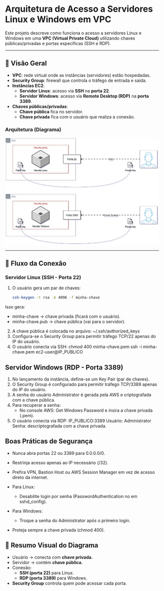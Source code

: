 # Arquitetura de Acesso a Servidores Linux e Windows em VPC

Este projeto descreve como funciona o acesso a servidores Linux e Windows em uma **VPC (Virtual Private Cloud)** utilizando chaves públicas/privadas e portas específicas (SSH e RDP).

---

## 🔹 Visão Geral

- **VPC**: rede virtual onde as instâncias (servidores) estão hospedadas.  
- **Security Group**: firewall que controla o tráfego de entrada e saída.  
- **Instâncias EC2**:
  - **Servidor Linux**: acesso via **SSH** na **porta 22**.  
  - **Servidor Windows**: acesso via **Remote Desktop (RDP)** na **porta 3389**.  
- **Chaves públicas/privadas**:
  - **Chave pública** fica no servidor.  
  - **Chave privada** fica com o usuário que realiza a conexão.  

### Arquitetura (Diagrama)

![Arquitetura-EC2](images/Diagrama-EC2.jpg)

---

## 🔹 Fluxo da Conexão

### Servidor Linux (SSH - Porta 22)
1. O usuário gera um par de chaves:
   ```bash
   ssh-keygen -t rsa -b 4096 -f minha-chave
Isso gera:
- minha-chave → chave privada (ficará com o usuário).
- minha-chave.pub → chave pública (vai para o servidor).

2. A chave pública é colocada no arquivo:
~/.ssh/authorized_keys
3. Configura-se o Security Group para permitir tráfego TCP/22 apenas do IP do usuário.
4. O usuário conecta via SSH:
chmod 400 minha-chave.pem
ssh -i minha-chave.pem ec2-user@IP_PUBLICO

## Servidor Windows (RDP - Porta 3389)
1. No lançamento da instância, define-se um Key Pair (par de chaves).
2. O Security Group é configurado para permitir tráfego TCP/3389 apenas do IP do usuário.
3. A senha do usuário Administrator é gerada pela AWS e criptografada com a chave pública.
4. Para recuperar a senha:
    - No console AWS: Get Windows Password e insira a chave privada (.pem).
5. O usuário conecta via RDP:
  IP_PUBLICO:3389
Usuário: Administrator
Senha: descriptografada com a chave privada.

## Boas Práticas de Segurança
- Nunca abra portas 22 ou 3389 para 0.0.0.0/0.
- Restrinja acesso apenas ao IP necessário (/32).
- Prefira VPN, Bastion Host ou AWS Session Manager em vez de acesso direto da internet.
  
- Para Linux:
  - Desabilite login por senha (PasswordAuthentication no em sshd_config).
- Para Windows:
  - Troque a senha do Administrator após o primeiro login.

- Proteja sempre a chave privada (chmod 400).

## 🔹 Resumo Visual do Diagrama

- Usuário → conecta com **chave privada.**
- Servidor → contém **chave pública.**
- Conexão:
  - **SSH (porta 22)** para Linux.
  - **RDP (porta 3389)** para Windows.
- **Security Group** controla quem pode acessar cada porta.





